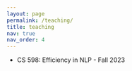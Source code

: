 ```yaml
---
layout: page
permalink: /teaching/
title: teaching
nav: true
nav_order: 4
---
```


* <a href="https://canvas.illinois.edu/courses/40851" style="text-decoration:none">CS 598: Efficiency in NLP - Fall 2023</a>


